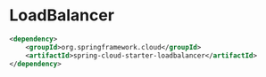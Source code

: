# LoadBalancer

```xml
<dependency>
    <groupId>org.springframework.cloud</groupId>
    <artifactId>spring-cloud-starter-loadbalancer</artifactId>
</dependency>
```